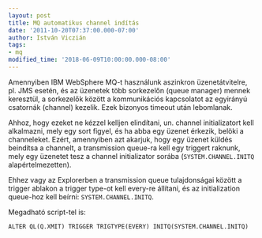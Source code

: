 ```yaml
---
layout: post
title: MQ automatikus channel indítás
date: '2011-10-20T07:37:00.000-07:00'
author: István Viczián
tags:
- mq
modified_time: '2018-06-09T10:00:00.000-08:00'
---
```


Amennyiben IBM WebSphere MQ-t használunk aszinkron üzenetátvitelre, pl.
JMS esetén, és az üzenetek több sorkezelőn (queue manager) mennek
keresztül, a sorkezelők között a kommunikációs kapcsolatot az egyirányú
csatornák (channel) kezelik. Ezek bizonyos timeout után lebomlanak.

Ahhoz, hogy ezeket ne kézzel kelljen elindítani, un. channel
initializatort kell alkalmazni, mely egy sort figyel, és ha abba egy
üzenet érkezik, belöki a channeleket. Ezért, amennyiben azt akarjuk,
hogy egy üzenet küldés beindítsa a channelt, a transmission queue-ra
kell egy triggert raknunk, mely egy üzenetet tesz a channel
initializator sorába (`SYSTEM.CHANNEL.INITQ` alapértelmezetten).

Ehhez vagy az Explorerben a transmission queue tulajdonságai között a
trigger ablakon a trigger type-ot kell every-re állítani, és az
initialization queue-hoz kell beírni: `SYSTEM.CHANNEL.INITQ`.

Megadható script-tel is:

    ALTER QL(Q.XMIT) TRIGGER TRIGTYPE(EVERY) INITQ(SYSTEM.CHANNEL.INITQ)
